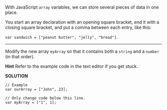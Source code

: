With JavaScript `array` variables, we can store several pieces of data in one place.

You start an array declaration with an opening square bracket, end it with a closing square bracket, and put a comma between each entry, like this:

`var sandwich = ["peanut butter", "jelly", "bread"]`.

---

Modify the new array `myArray` so that it contains both a `string` and a `number` (in that order).

**Hint**
Refer to the example code in the text editor if you get stuck.

**SOLUTION**

```
// Example
var ourArray = ["John", 23];

// Only change code below this line.
var myArray = ["1", 1];

```
